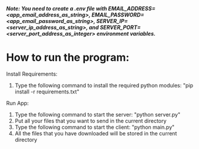 ***Note: You need to create a .env file with EMAIL_ADDRESS=<app_email_address_as_string>, EMAIL_PASSWORD=<app_email_password_as_string>, SERVER_IP=<server_ip_address_as_string>, and SERVER_PORT=<server_port_address_as_integer> environment variables.***

# How to run the program:

Install Requirements:
1. Type the following command to install the required python modules: "pip install -r requirements.txt"

Run App:
1. Type the following command to start the server: "python server.py"
2. Put all your files that you want to send in the current directory
3. Type the following command to start the client: "python main.py"
4. All the files that you have downloaded will be stored in the current directory
